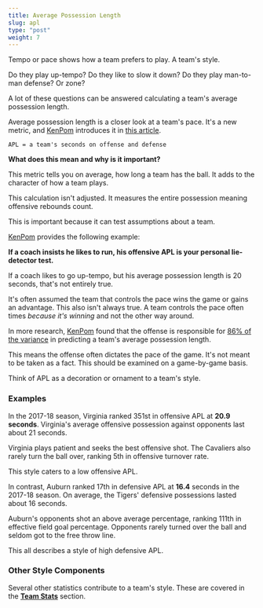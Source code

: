 ```yaml
---
title: Average Possession Length
slug: apl
type: "post"
weight: 7
---
```


Tempo or pace shows how a team prefers to play. A team's style.

Do they play up-tempo? Do they like to slow it down? Do they play man-to-man defense? Or zone?

A lot of these questions can be answered calculating a team's average possession length.

Average possession length is a closer look at a team's pace. It's a new metric, and [KenPom](http://kenpom.com/) introduces it in [this article](http://kenpom.com/blog/behold-average-possession-length/).

`APL = a team's seconds on offense and defense`

**What does this mean and why is it important?**

This metric tells you on average, how long a team has the ball. It adds to the character of how a team plays.

This calculation isn't adjusted. It measures the entire possession meaning offensive rebounds count.

This is important because it can test assumptions about a team.

[KenPom](http://kenpom.com/) provides the following example:

**If a coach insists he likes to run, his offensive APL is your personal lie-detector test.**

If a coach likes to go up-tempo, but his average possession length is 20 seconds, that's not entirely true.

It's often assumed the team that controls the pace wins the game or gains an advantage. This also isn't always true. A team controls the pace often times _because it's winning_ and not the other way around.

In more research, [KenPom](http://kenpom.com/) found that the offense is responsible for [86% of the variance](http://kenpom.com/blog/offense-vs-defense-average-possession-length/) in predicting a team's average possession length.

This means the offense often dictates the pace of the game. It's not meant to be taken as a fact. This should be examined on a game-by-game basis.

Think of APL as a decoration or ornament to a team's style.

### Examples

In the 2017-18 season, Virginia ranked 351st in offensive APL at **20.9 seconds**. Virginia's average offensive possession against opponents last about 21 seconds.

Virginia plays patient and seeks the best offensive shot. The Cavaliers also rarely turn the ball over, ranking 5th in offensive turnover rate.

This style caters to a low offensive APL.

In contrast, Auburn ranked 17th in defensive APL at **16.4** seconds in the 2017-18 season. On average, the Tigers' defensive possessions lasted about 16 seconds.

Auburn's opponents shot an above average percentage, ranking 111th in effective field goal percentage. Opponents rarely turned over the ball and seldom got to the free throw line.

This all describes a style of high defensive APL.

### Other Style Components

Several other statistics contribute to a team's style. These are covered in the [**Team Stats**](/team-stats/intro) section.

